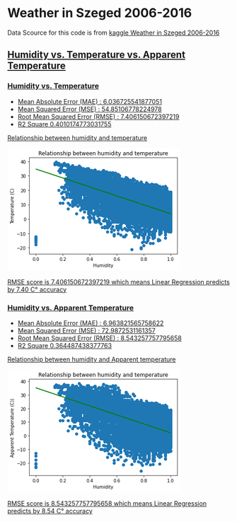 # Weather in Szeged 2006-2016

Data Scource for this code is from <a href="https://www.kaggle.com/budincsevity/szeged-weather"> kaggle Weather in Szeged 2006-2016

## Humidity vs. Temperature vs. Apparent Temperature

### Humidity vs. Temperature

- Mean Absolute Error (MAE) : 6.036725541877051
- Mean Squared Error (MSE) : 54.85106778224978
- Root Mean Squared Error (RMSE) : 7.406150672397219
- R2 Square 0.4010174773031755

Relationship between humidity and temperature

<img src="Image/Relationship_humadity_temp.png">

RMSE score is 7.406150672397219 which means Linear Regression predicts by 7.40 C° accuracy 

### Humidity vs. Apparent Temperature

- Mean Absolute Error (MAE) : 6.963821565758622
- Mean Squared Error (MSE) : 72.9872531161357
- Root Mean Squared Error (RMSE) : 8.543257757795658
- R2 Square 0.364487438377763

Relationship between humidity and Apparent temperature

<img src="Image/Relationship_humadity_app_temp.png">

RMSE score is 8.543257757795658 which means Linear Regression predicts by 8.54 C° accuracy 
